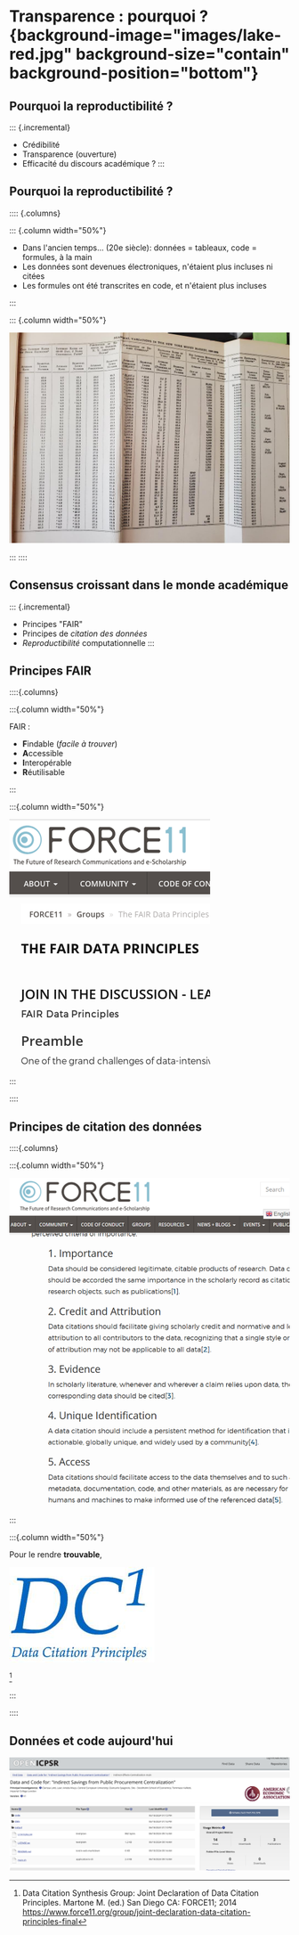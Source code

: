 
# Transparence : pourquoi ? {background-image="images/lake-red.jpg" background-size="contain" background-position="bottom"}

## Pourquoi la reproductibilité ?

::: {.incremental}
- Crédibilité
- Transparence (ouverture)
- Efficacité du discours académique ?
:::

## Pourquoi la reproductibilité ?

:::: {.columns}

::: {.column width="50%"}

- Dans l'ancien temps... (20e siècle): données =  tableaux, code = formules, à la main
- Les données sont devenues électroniques, n'étaient plus incluses ni citées
- Les formules ont été transcrites en code, et n'étaient plus incluses

:::

::: {.column width="50%"}

![AER 1911](images/aer-1911.jpeg)

:::
::::



## Consensus croissant dans le monde académique

::: {.incremental}
- Principes "FAIR"
- Principes de *citation des données*
- *Reproductibilité* computationnelle
:::

## Principes FAIR

::::{.columns}

:::{.column width="50%"}

FAIR :

- **F**indable (*facile à trouver*)
- **A**ccessible
- **I**nteropérable
- **R**éutilisable

:::

:::{.column width="50%"}

![](images/FAIR-data-principles.png)

:::

::::

## Principes de citation des données

::::{.columns}

:::{.column width="50%"}

![](images/force11-dc.png)

:::

:::{.column width="50%"}

Pour le rendre **trouvable**,

![](images/force11-dc-logo.jpg)

[^dc]

[^dc]:  Data Citation Synthesis Group: Joint Declaration of Data Citation
Principles. Martone M. (ed.) San Diego CA: FORCE11; 2014
<https://www.force11.org/group/joint-declaration-data-citation-principles-final>

:::

::::


## Données et code aujourd'hui


![](images/aea-repo-example.png)

 